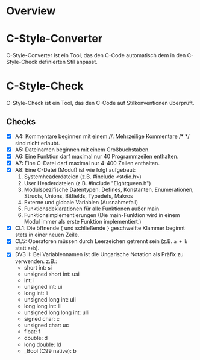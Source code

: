 # Overview
# C-Style-Converter
C-Style-Converter ist ein Tool, das den C-Code automatisch dem in den C-Style-Check definierten Stil anpasst. 

# C-Style-Check
C-Style-Check ist ein Tool, das den C-Code auf Stilkonventionen überprüft.

## Checks
- [x] A4: Kommentare beginnen mit einem //. Mehrzeilige Kommentare /* */ sind nicht erlaubt.
- [x] A5: Dateinamen beginnen mit einem Großbuchstaben.
- [x] A6: Eine Funktion darf maximal nur 40 Programmzeilen enthalten.
- [x] A7: Eine C-Datei darf maximal nur 4-400 Zeilen enthalten.
- [x] A8: Eine C-Datei (Modul) ist wie folgt aufgebaut:
   1. Systemheaderdateien (z.B. #include <stdio.h>)
   2. User Headerdateien (z.B. #include "Eightqueen.h")
   3. Modulspezifische Datentypen: Defines, Konstanten, Enumerationen, Structs, Unions, Bitfields, Typedefs, Makros
   4. Externe und globale Variablen (Ausnahmefall)
   5. Funktionsdeklarationen für alle Funktionen außer main
   6. Funktionsimplementierungen (Die main-Funktion wird in einem Modul immer als erste Funktion implementiert.)
- [x] CL1: Die öffnende { und schließende } geschweifte Klammer beginnt stets in einer neuen Zeile.
- [x] CL5: Operatoren müssen durch Leerzeichen getrennt sein (z.B. `a + b` statt `a+b`).
- [x] DV3 II: Bei Variablennamen ist die Ungarische Notation als Präfix zu verwenden. z.B.:
    - short int: si
    - unsigned short int: usi
    - int: i
    - unsigned int: ui
    - long int: li
    - unsigned long int: uli
    - long long int: lli
    - unsigned long long int: ulli
    - signed char: c
    - unsigned char: uc
    - float: f
    - double: d
    - long double: ld
    - _Bool (C99 native): b